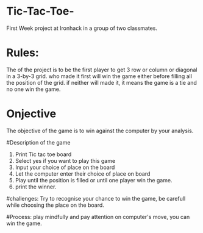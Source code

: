 # Tic-Tac-Toe-
First Week project at Ironhack in a group of two classmates.

# Rules:
The of the project is to be the first player to get 3 row or column or diagonal in a 3-by-3 grid. who made it first will win the game either before filling all the position of the grid. if neither will made it, it means the game is a tie and no one win the game.

# Onjective 
The objective of the game is to win against the computer by your analysis.

#Description of the game 
1. Print Tic tac toe board
2. Select yes if you want to play this game
3. Input your choice of place on the board
4. Let the computer enter their choice of place on board
5. Play until the position is filled or until one player win the game.
6. print the winner.

#challenges:
Try to recognise your chance to win the game, be carefull while choosing the place on the board.

#Process:
play mindfully and pay attention on computer's move, you can win the game.



